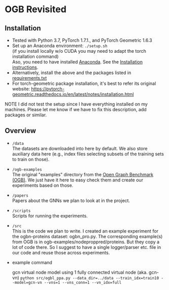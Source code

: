 # OGB Revisited

## Installation
* Tested with Python 3.7, PyTorch 1.7.1., and PyTorch Geometric 1.6.3
* Set up an Anaconda environment: `./setup.sh` 
<br/>(if you install locally w/o CUDA you may need to adapt the torch installation command)
<br/> Aso, you need to have installed [Anaconda](https://www.anaconda.com/products/individual#Downloads). See the [Installation instructions](https://docs.anaconda.com/anaconda/install/).
* Alternatively, install the above and the packages listed in [requirements.txt](requirements.txt)
* For torch-geometric package installation, it's best to refer its original website: https://pytorch-geometric.readthedocs.io/en/latest/notes/installation.html

NOTE I did not test the setup since I have everything installed on my machines. Please let me know if we have to fix this description, add packages or similar.

## Overview

* `/data` 
<br/>The datasets are downloaded into here by default. We also store auxiliary data here (e.g., index files selecting subsets of the training sets to train on those).
* `/ogb-examples` 
<br/>The original "examples" directory from the [Open Graph Benchmark (OGB)](https://github.com/snap-stanford/ogb). We just have it here to easy check them and create our experiments based on those.
* `/papers` 
<br/>Papers about the GNNs we plan to look at in the project.
* `/scripts`
<br/>Scripts for running the experiments.
* `/src` 
<br/> This is the code we plan to write. I created an example experiment for the ogbn-proteins dataset: ogbn_pro.py. 
The corresponding example(s) from OGB is in ogb-examples/nodeproppred/proteins. But they copy a lot of code there. So I suggest to have a single logger/parser etc. file in our code and reuse those across experiments.

* example command

    gcn virtual node model using 1 fully connected virtual node (aka. gcn-vn)
`python src/ogbl_ppa.py --data_dir=../data --train_idx=train10 --model=gcn-vn --vns=1 --vns_conn=1 --vn_idx=full`